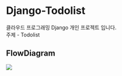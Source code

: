 # Django-Todolist
클라우드 프로그래밍 Django 개인 프로젝트 입니다.<br>
주제 - Todolist
## FlowDiagram
![](https://user-images.githubusercontent.com/62296495/174629697-fc93ea7a-277a-4764-9a51-76d60517d8cc.png)
